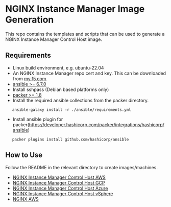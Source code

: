 # NGINX Instance Manager Image Generation

This repo contains the templates and scripts that can be used to generate a NGINX Instance Manager Control Host image.

## Requirements

- Linux build environment, e.g. ubuntu-22.04
- An NGINX Instance Manager repo cert and key. This can be downloaded from [my.f5.com](my.f5.com).
- [ansible >= 6.7.0](https://docs.ansible.com/ansible/latest/installation_guide/intro_installation.html)
- Install sshpass (Debian based platforms only)
- [packer >= 1.8](https://developer.hashicorp.com/packer/downloads)
- Install the required ansible collections from the packer directory.

```
   ansible-galaxy install -r ./ansible/requirements.yml
```

- Install ansible plugin for packer(https://developer.hashicorp.com/packer/integrations/hashicorp/ansible)

```
   packer plugins install github.com/hashicorp/ansible
```

## How to Use

Follow the README in the relevant directory to create images/machines.

- [NGINX Instance Manager Control Host AWS](nms/aws/README.md)
- [NGINX Instance Manager Control Host GCP](nms/gcp/README.md)
- [NGINX Instance Manager Control Host Azure](nms/azure/README.md)
- [NGINX Instance Manager Control Host vSphere](nms/vsphere/README.md)
- [NGINX AWS](nginx/aws/README.md)
